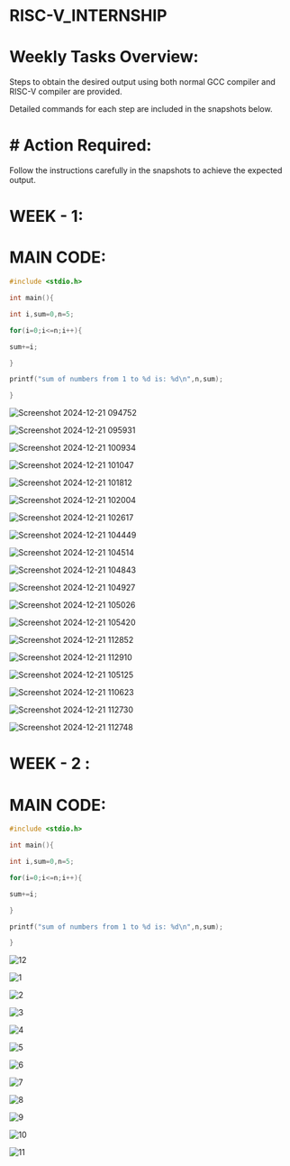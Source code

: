 # RISC-V_INTERNSHIP



# Weekly Tasks Overview:

Steps to obtain the desired output using both normal GCC compiler and RISC-V compiler are provided.

Detailed commands for each step are included in the snapshots below.

# # Action Required:

Follow the instructions carefully in the snapshots to achieve the expected output.


# WEEK - 1:

# MAIN CODE:

```c
#include <stdio.h>

int main(){

int i,sum=0,n=5;

for(i=0;i<=n;i++){

sum+=i;

}

printf("sum of numbers from 1 to %d is: %d\n",n,sum);

}
```

![Screenshot 2024-12-21 094752](https://github.com/user-attachments/assets/ca96c8d1-0d25-4c3c-b47d-3e3cd82a2a0a)

![Screenshot 2024-12-21 095931](https://github.com/user-attachments/assets/202a344e-8ab7-4eeb-8d6c-c66e8076cbad)

![Screenshot 2024-12-21 100934](https://github.com/user-attachments/assets/37e5ee6c-0d11-4764-9ca2-06d289408f68)

![Screenshot 2024-12-21 101047](https://github.com/user-attachments/assets/e5108048-ae25-4269-a604-e276993d6ba3)

![Screenshot 2024-12-21 101812](https://github.com/user-attachments/assets/4ace9ebc-018d-44c2-b3b2-d16ed4f980a7)


![Screenshot 2024-12-21 102004](https://github.com/user-attachments/assets/8d75376e-1521-4ceb-ab15-b31bac0edf2c)

![Screenshot 2024-12-21 102617](https://github.com/user-attachments/assets/e3f72f7a-d647-4e02-a51e-f9319ba7f111)

![Screenshot 2024-12-21 104449](https://github.com/user-attachments/assets/09be1789-fbfd-4eeb-9f4f-f60c6aa1df43)

![Screenshot 2024-12-21 104514](https://github.com/user-attachments/assets/760c4204-1eef-4c8a-ae51-ebbcf8a1b200)

![Screenshot 2024-12-21 104843](https://github.com/user-attachments/assets/cf349ba1-39e5-4c03-998e-2c7b80f77801)

![Screenshot 2024-12-21 104927](https://github.com/user-attachments/assets/a27cd7d9-832b-4459-bc93-881f30ae14c1)

![Screenshot 2024-12-21 105026](https://github.com/user-attachments/assets/39c661d9-dbf1-4a2c-aed8-0d98fd591546)

![Screenshot 2024-12-21 105420](https://github.com/user-attachments/assets/311a903a-773e-4e81-ad37-303baa9ff096)

![Screenshot 2024-12-21 112852](https://github.com/user-attachments/assets/5dca10cf-af9d-4bf5-ba69-217c5f1ac4bc)

![Screenshot 2024-12-21 112910](https://github.com/user-attachments/assets/3b67d865-385c-465c-9200-6d78b567558e)


![Screenshot 2024-12-21 105125](https://github.com/user-attachments/assets/ceec589f-ec84-480d-9210-2b393858ff13)

![Screenshot 2024-12-21 110623](https://github.com/user-attachments/assets/b07c484e-bcae-40cb-91a3-03c4dfdb3b80)

![Screenshot 2024-12-21 112730](https://github.com/user-attachments/assets/0318108c-d495-447d-b274-afe0e61c62be)

![Screenshot 2024-12-21 112748](https://github.com/user-attachments/assets/5f5f5ad5-f50d-4916-8693-0dc407534389)

# WEEK - 2 :


# MAIN CODE:

```c
#include <stdio.h>

int main(){

int i,sum=0,n=5;

for(i=0;i<=n;i++){

sum+=i;

}

printf("sum of numbers from 1 to %d is: %d\n",n,sum);

}
```

![12](https://github.com/user-attachments/assets/22df826b-54c6-4e74-a49a-0ceac4c99036)

![1](https://github.com/user-attachments/assets/caa5f1c9-1d99-4660-84ef-cb5f134e99ba)

![2](https://github.com/user-attachments/assets/c0d1ba6a-f9f1-4643-a816-55beef66aa55)

![3](https://github.com/user-attachments/assets/991a6f1c-5f9f-4373-a4b2-f5170d92c1c9)

![4](https://github.com/user-attachments/assets/4eb1f03e-4c2a-4b71-92f9-66fd8994f8f8)

![5](https://github.com/user-attachments/assets/961e6097-3875-437c-985f-e4e2a7b2303a)

![6](https://github.com/user-attachments/assets/3006d956-ffe2-4b55-af62-a4a5bf54e340)

![7](https://github.com/user-attachments/assets/c631e230-0449-4874-b06c-77c04787a9aa)

![8](https://github.com/user-attachments/assets/3f5328b5-027d-4f43-9023-c6c18e01f34d)

![9](https://github.com/user-attachments/assets/d8ecceb5-20c5-470b-b9c6-090dffd8985c)

![10](https://github.com/user-attachments/assets/f3e1d52f-1803-440b-a089-d3eb67109113)

![11](https://github.com/user-attachments/assets/1e1a43c3-6b10-496f-888e-d874128c5ac9)





